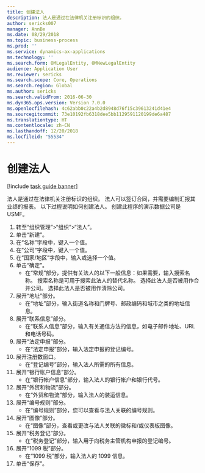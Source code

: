 ```yaml
---
title: 创建法人
description: 法人是通过在法律机关注册标识的组织。
author: sericks007
manager: AnnBe
ms.date: 08/29/2018
ms.topic: business-process
ms.prod: ''
ms.service: dynamics-ax-applications
ms.technology: ''
ms.search.form: OMLegalEntity, OMNewLegalEntity
audience: Application User
ms.reviewer: sericks
ms.search.scope: Core, Operations
ms.search.region: Global
ms.author: sericks
ms.search.validFrom: 2016-06-30
ms.dyn365.ops.version: Version 7.0.0
ms.openlocfilehash: 4c62abb0c22a4b2d8948d76f15c39613241d41e4
ms.sourcegitcommit: 73e10192fb6318dee5bb1129591120199de6a487
ms.translationtype: HT
ms.contentlocale: zh-CN
ms.lasthandoff: 12/20/2018
ms.locfileid: "55534"
---
```

# <a name="create-a-legal-entity"></a>创建法人

[!include [task guide banner](../../includes/task-guide-banner.md)]

法人是通过在法律机关注册标识的组织。 法人可以签订合同，并需要编制汇报其业绩的报表。 以下过程说明如何创建法人。 创建此程序的演示数据公司是 USMF。

1. 转至“组织管理”>“组织”>“法人”。
2. 单击“新建”。
3. 在“名称”字段中，键入一个值。
4. 在”公司“字段中，键入一个值。
5. 在“国家/地区”字段中，输入或选择一个值。
6. 单击“确定”。
    * 在“常规”部分，提供有关法人的以下一般信息：如果需要，输入搜索名称。 搜索名称是可用于搜索此法人的替代名称。 选择此法人是否被用作合并公司。 选择此法人是否被用作清除公司。  
7. 展开“地址”部分。
    * 在“地址”部分，输入街道名称和门牌号、邮政编码和城市之类的地址信息。  
8. 展开“联系信息”部分。
    * 在“联系人信息”部分，输入有关通信方法的信息，如电子邮件地址、URL 和电话号码。  
9. 展开“法定申报”部分。
    * 在“法定申报”部分，输入法定申报的登记编号。  
10. 展开注册数窗口。
    * 在“登记编号”部分，输入法人所需的所有信息。  
11. 展开“银行帐户信息”部分。
    * 在“银行帐户信息”部分，输入法人的银行帐户和银行代号。  
12. 展开“外贸和物流”部分。
    * 在“外贸和物流”部分，输入法人的装运信息。  
13. 展开“编号规则”部分。
    * 在“编号规则”部分，您可以查看与法人关联的编号规则。  
14. 展开“图像”部分。
    * 在“图像”部分，查看或更改与法人关联的徽标和/或仪表板图像。  
15. 展开“税务登记”部分。
    * 在“税务登记”部分，输入用于向税务主管机构申报的登记编号。  
16. 展开“1099 税”部分。
    * 在“1099 税”部分，输入法人的 1099 信息。  
17. 单击“保存”。

